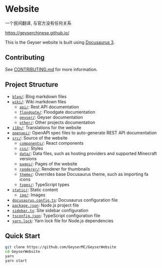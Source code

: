 # Website

一个民间翻译, 与官方没有任何关系

https://geyserchinese.github.io/

This is the Geyser website is built using [Docusaurus 3](https://docusaurus.io/).

## Contributing

See [CONTRIBUTING.md](CONTRIBUTING.md) for more information.

## Project Structure

- [`blog/`](/blog/): Blog markdown files
- [`wiki/`](/wiki/): Wiki markdown files
    - [`api/`](/wiki/api/): Rest API documentation
    - [`floodgate/`](/wiki/floodgate/): Floodgate documentation
    - [`geyser/`](/wiki/geyser): Geyser documentation
    - [`other/`](/wiki/other/): Other projects documentation
- [`i18n/`](/i18n/): Translations for the website
- [`openapi/`](/openapi/): OpenAPI spec files to auto-generate REST API documentation
- [`src/`](/src/): Source of the website
    - [`components/`](/src/components/): React components
    - [`css/`](/src/css/): Styles
    - [`data/`](/src/data/): Data files, such as hosting providers and supported Minecraft versions
    - [`pages/`](/src/pages/): Pages of the website
    - [`renderer/`](/src/renderer/): Renderer for thumbnails
    - [`theme/`](/src/theme/): Overrides base Docusaurus theme, such as importing fa icons
    - [`types/`](/src/types/): TypeScript types
- [`static/`](/static/): Static content
    - [`img/`](/static/img/): Images
- [`docusaurus.config.ts`](/docusaurus.config.ts): Docusaurus configuration file
- [`package.json`](/package.json): Node.js project file
- [`sidebar.ts`](/sidebar.ts): Site sidebar configuration
- [`tsconfig.json`](/tsconfig.json): TypeScript configuration file
- [`yarn.lock`](/yarn.lock): Yarn lock file for Node.js dependencies

## Quick Start

```sh
git clone https://github.com/GeyserMC/GeyserWebsite
cd GeyserWebsite
yarn
yarn start
```
